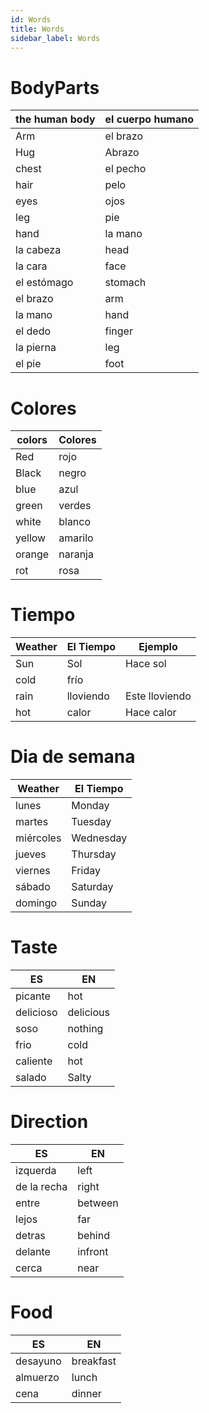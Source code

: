 ```yaml
---
id: Words
title: Words
sidebar_label: Words
---
```


# BodyParts

| the human body | el cuerpo humano |
| -------------- | ---------------- |
| Arm            | el brazo         |
| Hug            | Abrazo           |
| chest          | el pecho         |
| hair           | pelo             |
| eyes           | ojos             |
| leg            | pie              |
| hand           | la mano          |
| la cabeza      | head             |
| la cara        | face             |
| el estómago    | stomach          |
| el brazo       | arm              |
| la mano        | hand             |
| el dedo        | finger           |
| la pierna      | leg              |
| el pie         | foot             |

# Colores

| colors | Colores |
| ------ | ------- |
| Red    | rojo    |
| Black  | negro   |
| blue   | azul    |
| green  | verdes  |
| white  | blanco  |
| yellow | amarilo |
| orange | naranja |
| rot    | rosa    |

# Tiempo

| Weather | El Tiempo | Ejemplo        |
| ------- | --------- | -------------- |
| Sun     | Sol       | Hace sol       |
| cold    | frío      |                |
| rain    | lloviendo | Este lloviendo |
| hot     | calor     | Hace calor     |

# Dia de semana

| Weather   | El Tiempo |
| --------- | --------- |
| lunes     | Monday    |
| martes    | Tuesday   |
| miércoles | Wednesday |
| jueves    | Thursday  |
| viernes   | Friday    |
| sábado    | Saturday  |
| domingo   | Sunday    |

# Taste

| ES        | EN        |
| --------- | --------- |
| picante   | hot       |
| delicioso | delicious |
| soso      | nothing   |
| frio      | cold      |
| caliente  | hot       |
| salado    | Salty     |

# Direction

| ES          | EN      |
| ----------- | ------- |
| izquerda    | left    |
| de la recha | right   |
| entre       | between |
| lejos       | far     |
| detras      | behind  |
| delante     | infront |
| cerca       | near    |

# Food

| ES       | EN        |
| -------- | --------- |
| desayuno | breakfast |
| almuerzo | lunch     |
| cena     | dinner    |

